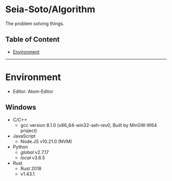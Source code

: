 # Seia-Soto/Algorithm

The problem solving things.

## Table of Content

- [Environment](#environment)

----

# Environment

- Editor: Atom-Editor

## Windows

- C/C++
  - gcc version 8.1.0 (x86_64-win32-seh-rev0, Built by MinGW-W64 project)
- JavaScript
  - Node.JS v10.21.0 (NVM)
- Python
  - *global* v2.7.17
  - *local* v3.6.5
- Rust
  - Rust 2018
  - v1.43.1
